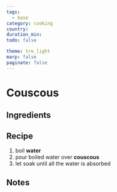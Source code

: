 ```yaml
---
tags:
  - base
category: cooking
country:
duration_min: 
todo: false

theme: tre_light
marp: false
paginate: false
---
```


# Couscous

## Ingredients

## Recipe
1. boil **water**
1. pour boiled water over **couscous**
1. let soak until all the water is absorbed


## Notes

